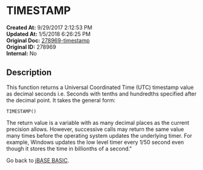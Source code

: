 # TIMESTAMP

**Created At:** 9/29/2017 2:12:53 PM  
**Updated At:** 1/5/2018 6:26:25 PM  
**Original Doc:** [278969-timestamp](https://docs.jbase.com/36868-jbase-basic/278969-timestamp)  
**Original ID:** 278969  
**Internal:** No  

## Description

This function returns a Universal Coordinated Time (UTC) timestamp value as decimal seconds i.e. Seconds with tenths and hundredths specified after the decimal point. It takes the general form:

```
TIMESTAMP()
```

The return value is a variable with as many decimal places as the current precision allows. However, successive calls may return the same value many times before the operating system updates the underlying timer. For example, Windows updates the low level timer every 1/50 second even though it stores the time in billionths of a second."

Go back to [jBASE BASIC](./../jbase-basic-programmers-reference-guide).
